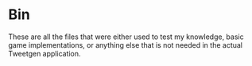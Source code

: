 # Bin

These are all the files that were either used to test my knowledge, basic game implementations, or anything else that is not needed in the actual Tweetgen application.

